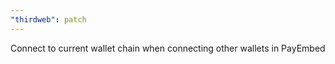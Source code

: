 ```yaml
---
"thirdweb": patch
---
```


Connect to current wallet chain when connecting other wallets in PayEmbed
